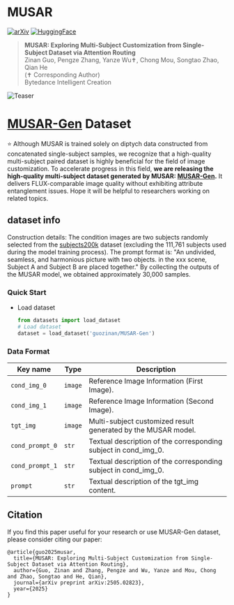 # MUSAR
<a href="https://arxiv.org/abs/2505.02823"><img src="https://img.shields.io/badge/ariXv-2411.15098-A42C25.svg" alt="arXiv"></a>
<a href="https://huggingface.co/datasets/guozinan/MUSAR-Gen"><img src="https://img.shields.io/badge/🤗_HuggingFace-Dataset-ffbd45.svg" alt="HuggingFace"></a>
> **MUSAR: Exploring Multi-Subject Customization from Single-Subject Dataset via Attention Routing**
> <br>
> Zinan Guo, 
> Pengze Zhang, 
> Yanze Wu✝, 
> Chong Mou, 
> Songtao Zhao,
> Qian He
> <br>
> (✝ Corresponding Author) <br>
> Bytedance Intelligent Creation
> <br>

![Teaser](https://github.com/user-attachments/assets/69612922-7046-41b6-9f89-6c56c736ece7)

# [MUSAR-Gen](https://huggingface.co/datasets/guozinan/MUSAR-Gen) Dataset
⭐️ Although MUSAR is trained solely on diptych data constructed from concatenated single-subject samples, we recognize that a high-quality multi-subject paired dataset is highly beneficial for the field of image customization. To accelerate progress in this field, **we are releasing the high-quality multi-subject dataset generated by MUSAR: [MUSAR-Gen](https://huggingface.co/datasets/guozinan/MUSAR-Gen).** It delivers FLUX-comparable image quality without exhibiting attribute entanglement issues. Hope it will be helpful to researchers working on related topics.
## dataset info
Construction details: The condition images are two subjects randomly selected from the [subjects200k](https://huggingface.co/datasets/Yuanshi/Subjects200K) dataset (excluding the 111,761 subjects used during the model training process). The prompt format is: "An undivided, seamless, and harmonious picture with two objects. in the xxx scene, Subject A and Subject B are placed together." By collecting the outputs of the MUSAR model, we obtained approximately 30,000 samples.


### Quick Start
- Load dataset
  ```python
  from datasets import load_dataset
  # Load dataset
  dataset = load_dataset('guozinan/MUSAR-Gen')

### Data Format
  | Key name             | Type    | Description                                                     |
  | -------------------- | ------- |-----------------------------------------------------------------|
  | `cond_img_0`         | `image` | Reference Image Information (First Image).                      |
  | `cond_img_1`         | `image` | Reference Image Information (Second Image).                     |
  | `tgt_img`            | `image` | Multi-subject customized result generated by the MUSAR model.   |
  | `cond_prompt_0`      | `str`   | Textual description of the corresponding subject in cond_img_0. |
  | `cond_prompt_1`      | `str`   | Textual description of the corresponding subject in cond_img_0. |
  | `prompt`             | `str`   | Textual description of the tgt_img content.                     |

## Citation
If you find this paper useful for your research or use MUSAR-Gen dataset, please consider citing our paper:
```
@article{guo2025musar,
  title={MUSAR: Exploring Multi-Subject Customization from Single-Subject Dataset via Attention Routing},
  author={Guo, Zinan and Zhang, Pengze and Wu, Yanze and Mou, Chong and Zhao, Songtao and He, Qian},
  journal={arXiv preprint arXiv:2505.02823},
  year={2025}
}
```